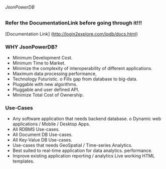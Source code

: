 
###### JsonPowerDB

### Refer the DocumentationLink before going through it!!!
[Documentation Link] (http://login2explore.com/jpdb/docs.html)

###  WHY JsonPowerDB?

* Minimum Development Cost.
* Minimum Time to Market.
* Minimize the complexity of interoperability of different applications. 
* Maximum data processing performance,
* Technology Futuristic. o Fills gap from database to big-data.
* Pluggable with new algorithms.
* Pluggable and user defined API.
* Minimize Total Cost of Ownership.

### Use-Cases

* Any software application that needs backend database. o Dynamic web applications / Mobile / Desktop Apps.
* All RDBMS Use-cases.
* All Document DB Use-cases.
* All Key-Value DB Use-cases.
* Use-cases that needs GeoSpatial / Time-series Analytics.
* Best suited to real-time application for data analytics. performance.
* Improve existing application reporting / analytics Live working HTML templates.

